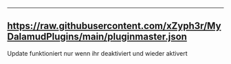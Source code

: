 

---
https://raw.githubusercontent.com/xZyph3r/MyDalamudPlugins/main/pluginmaster.json
--

Update funktioniert nur wenn ihr deaktiviert und wieder aktivert
